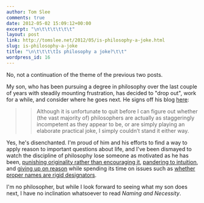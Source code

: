 ```yaml
---
author: Tom Slee
comments: true
date: 2012-05-02 15:09:12+00:00
excerpt: "\n\t\t\t\t\t\t"
layout: post
link: http://tomslee.net/2012/05/is-philosophy-a-joke.html
slug: is-philosophy-a-joke
title: "\n\t\t\t\tIs philosophy a joke?\t\t"
wordpress_id: 16
---
```



				

No, not a continuation of the theme of the previous two posts.




My son, who has been pursuing a degree in philosophy over the last couple of years with steadily mounting frustration, has decided to "drop out", work for a while, and consider where he goes next. He signs off his blog [here](http://screwplato.wordpress.com/2012/03/18/dropped-out-of-university-ending-the-blog/):




<blockquote>

> 
> Although it is unfortunate to quit before I can figure out whether (the vast majority of) philosophers are actually as staggeringly incompetent as they appear to be, or are simply playing an elaborate practical joke, I simply couldn’t stand it either way.
> 
> 
</blockquote>




Yes, he's disenchanted. I'm proud of him and his efforts to find a way to apply reason to important questions about life, and I've been dismayed to watch the discipline of philosophy lose someone as motivated as he has been, [punishing originality rather than encouraging it](http://screwplato.wordpress.com/2011/01/04/originality-in-philosophy-courses-is-punished-instead-of-encouraged/), [pandering to intuition](http://screwplato.wordpress.com/2011/02/19/intuition-pandering-vs-actual-moral-philosophy/), and [giving up on reason](http://screwplato.wordpress.com/2010/12/29/are-philosophers-giving-up-on-reason/) while spending its time on issues such as [whether proper names are rigid designators](http://screwplato.wordpress.com/2011/05/18/what%E2%80%99s-the-point-of-naming-and-necessity/).




I'm no philosopher, but while I look forward to seeing what my son does next, I have no inclination whatsoever to read _Naming and Necessity_.


		
